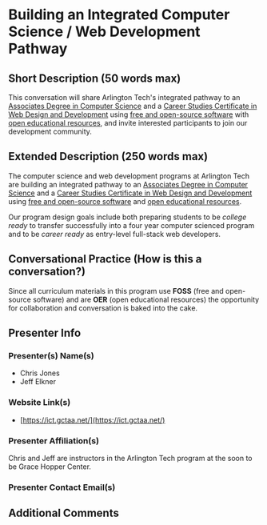 # Building an Integrated Computer Science / Web Development Pathway

## Short Description (50 words max)

This conversation will share Arlington Tech's integrated pathway to an
[Associates Degree in Computer
Science](https://www.nvcc.edu/academics/programs/computer-science.html) and a
[Career Studies Certificate in Web Design and
Development](https://www.nvcc.edu/academics/programs/web-design-and-development.html)
using [free and open-source
software](https://en.wikipedia.org/wiki/Free_and_open-source_software) with 
[open educational
resources](https://en.wikipedia.org/wiki/Open_educational_resources), and
invite interested participants to join our development community.


## Extended Description (250 words max)

The computer science and web development programs at Arlington Tech are
building an integrated pathway to an [Associates Degree in Computer
Science](https://www.nvcc.edu/academics/programs/computer-science.html) and
a [Career Studies Certificate in Web Design and
Development](https://www.nvcc.edu/academics/programs/web-design-and-development.html)
using [free and open-source
software](https://en.wikipedia.org/wiki/Free_and_open-source_software) and
[open educational
resources](https://en.wikipedia.org/wiki/Open_educational_resources).

Our program design goals include both preparing students to be *college ready*
to transfer successfully into a four year computer scienced program and to
be *career ready* as entry-level full-stack web developers.


## Conversational Practice (How is this a conversation?)

Since all curriculum materials in this program use **FOSS** (free and
open-source software) and are **OER** (open educational resources) the
opportunity for collaboration and conversation is baked into the cake.


## Presenter Info

### Presenter(s) Name(s) 

* Chris Jones
* Jeff Elkner


### Website Link(s)

* [https://ict.gctaa.net/](https://ict.gctaa.net/)


### Presenter Affiliation(s)

Chris and Jeff are instructors in the Arlington Tech program at the soon to be
Grace Hopper Center.


### Presenter Contact Email(s)


## Additional Comments

